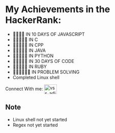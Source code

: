 # My Achievements in the HackerRank:
- 🌟🌟🌟🌟   IN 10 DAYS OF JAVASCRIPT
- 🌟🌟🌟🌟🌟 IN C
- 🌟🌟🌟🌟🌟 IN CPP
- 🌟🌟🌟🌟🌟 IN JAVA 
- 🌟🌟🌟🌟🌟 IN PYTHON
- 🌟🌟🌟🌟🌟 IN 30 DAYS OF CODE
- 🌟🌟🌟🌟🌟 IN RUBY
- 🌟🌟🌟🌟🌟🌟 IN PROBLEM SOLVING
- Completed Linux shell


Connect With me: <a href="https://www.hackerrank.com/vss_aditya" target="blank"><img align="center" src="https://cdn.jsdelivr.net/npm/simple-icons@3.0.1/icons/hackerrank.svg" alt="vss_aditya" height="30" width="40" /></a>

Note
---
- Linux shell not yet started
- Regex not yet started
